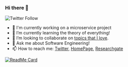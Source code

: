### Hi there 👋
![Twitter Follow](https://img.shields.io/twitter/follow/mashmoolamir?style=social)

- 🔭  I'm currently working on a microservice project
- 🌱 I’m currently learning the theory of everything!
- 👯 I’m looking to collaborate on [topics that I love](https://scholar.google.com/citations?user=h-hiNwcAAAAJ&hl=en/).
- 💬 Ask me about Software Engineering!
- 📫 How to reach me: [Twitter](https://twitter.com/mashmoolamir), [HomePage](http://amirmashmool.github.io/), [Researchgate](https://www.researchgate.net/profile/Amir_Mashmool)


[![ReadMe Card](https://github-readme-stats.vercel.app/api?username=amirmashmool&theme=cobalt&show_icons=true)](https://github.com/amirmashmool)


